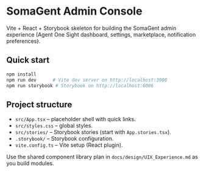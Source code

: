 # SomaGent Admin Console

Vite + React + Storybook skeleton for building the SomaGent admin experience (Agent One Sight dashboard, settings, marketplace, notification preferences).

## Quick start

```bash
npm install
npm run dev      # Vite dev server on http://localhost:3000
npm run storybook # Storybook on http://localhost:6006
```

## Project structure

- `src/App.tsx` – placeholder shell with quick links.
- `src/styles.css` – global styles.
- `src/stories/` – Storybook stories (start with `App.stories.tsx`).
- `.storybook/` – Storybook configuration.
- `vite.config.ts` – Vite setup (React plugin).

Use the shared component library plan in `docs/design/UIX_Experience.md` as you build modules.
